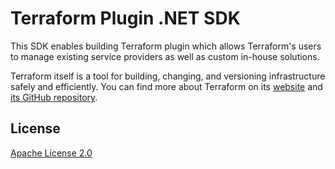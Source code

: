 # Terraform Plugin .NET SDK

This SDK enables building Terraform plugin which allows Terraform's users to manage existing service providers as well as custom in-house solutions.

Terraform itself is a tool for building, changing, and versioning infrastructure safely and efficiently. You can find more about Terraform on its [website](https://www.terraform.io) and [its GitHub repository](https://github.com/hashicorp/terraform).

## License

[Apache License 2.0](https://github.com/kutsakd/terraform-plugin-dotnet/blob/master/LICENSE)
